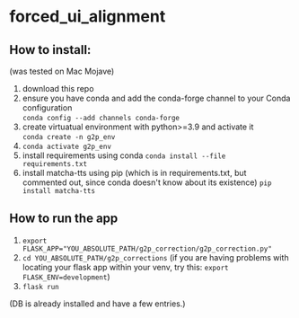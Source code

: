 # forced_ui_alignment

## How to install: ##
  (was tested on Mac Mojave)
1. download this repo
2. ensure you have conda and add the conda-forge channel to your Conda configuration  
`conda config --add channels conda-forge`
3. create virtuatual environment with python>=3.9 and activate it   
`conda create -n g2p_env`
4. `conda activate g2p_env`
5. install requirements using conda
`conda install --file requirements.txt`
6. install matcha-tts using pip (which is in requirements.txt, but commented out, since conda doesn't know about its existence)
`pip install matcha-tts`
  
## How to run the app ##
1. `export FLASK_APP="YOU_ABSOLUTE_PATH/g2p_correction/g2p_correction.py"`
2. `cd YOU_ABSOLUTE_PATH/g2p_corrections`
(if you are having problems with locating your flask app within your venv, try this: 
`export FLASK_ENV=development`)
3. `flask run `

(DB is already installed and have a few entries.)
  
